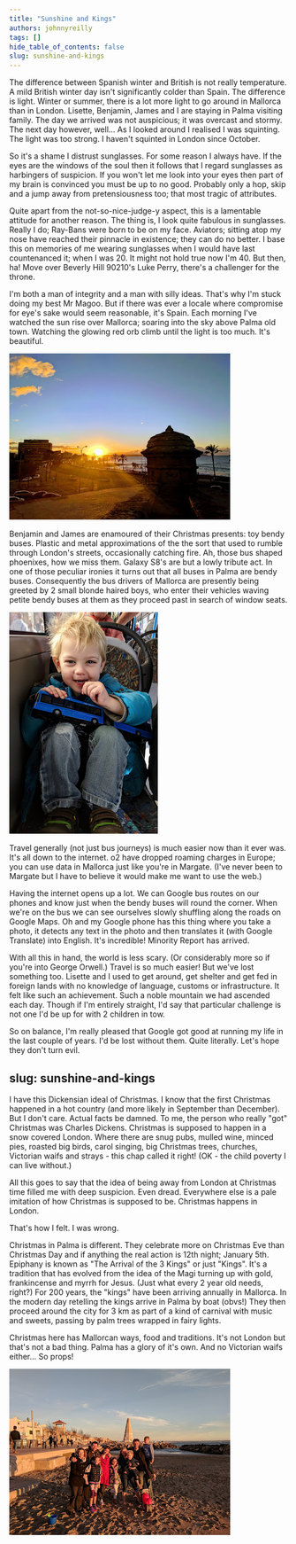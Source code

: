 ```yaml
---
title: "Sunshine and Kings"
authors: johnnyreilly
tags: []
hide_table_of_contents: false
slug: sunshine-and-kings
---
```

The difference between Spanish winter and British is not really temperature. A mild British winter day isn't significantly colder than Spain. The difference is light. Winter or summer, there is a lot more light to go around in Mallorca than in London. Lisette, Benjamin, James and I are staying in Palma visiting family. The day we arrived was not auspicious; it was overcast and stormy. The next day however, well... As I looked around I realised I was squinting. The light was too strong. I haven't squinted in London since October.

So it's a shame I distrust sunglasses. For some reason I always have. If the eyes are the windows of the soul then it follows that I regard sunglasses as harbingers of suspicion. If you won't let me look into your eyes then part of my brain is convinced you must be up to no good. Probably only a hop, skip and a jump away from pretensiousness too; that most tragic of attributes.

Quite apart from the not-so-nice-judge-y aspect, this is a lamentable attitude for another reason. The thing is, I look quite fabulous in sunglasses. Really I do; Ray-Bans were born to be on my face. Aviators; sitting atop my nose have reached their pinnacle in existence; they can do no better. I base this on memories of me wearing sunglasses when I would have last countenanced it; when I was 20. It might not hold true now I'm 40. But then, ha! Move over Beverly Hill 90210's Luke Perry, there's a challenger for the throne.

I'm both a man of integrity and a man with silly ideas. That's why I'm stuck doing my best Mr Magoo. But if there was ever a locale where compromise for eye's sake would seem reasonable, it's Spain. Each morning I've watched the sun rise over Mallorca; soaring into the sky above Palma old town. Watching the glowing red orb climb until the light is too much. It's beautiful.

![](Dawn-in-Palma-Old-Town.jpg)

Benjamin and James are enamoured of their Christmas presents: toy bendy buses. Plastic and metal approximations of the the sort that used to rumble through London's streets, occasionally catching fire. Ah, those bus shaped phoenixes, how we miss them. Galaxy S8's are but a lowly tribute act. In one of those peculiar ironies it turns out that all buses in Palma are bendy buses. Consequently the bus drivers of Mallorca are presently being greeted by 2 small blonde haired boys, who enter their vehicles waving petite bendy buses at them as they proceed past in search of window seats.

![](James-on-a-bendy-bus-with-a-bendy-bus.jpg)

Travel generally (not just bus journeys) is much easier now than it ever was. It's all down to the internet. o2 have dropped roaming charges in Europe; you can use data in Mallorca just like you're in Margate. (I've never been to Margate but I have to believe it would make me want to use the web.)

Having the internet opens up a lot. We can Google bus routes on our phones and know just when the bendy buses will round the corner. When we're on the bus we can see ourselves slowly shuffling along the roads on Google Maps. Oh and my Google phone has this thing where you take a photo, it detects any text in the photo and then translates it (with Google Translate) into English. It's incredible! Minority Report has arrived.

With all this in hand, the world is less scary. (Or considerably more so if you're into George Orwell.) Travel is so much easier! But we've lost something too. Lisette and I used to get around, get shelter and get fed in foreign lands with no knowledge of language, customs or infrastructure. It felt like such an achievement. Such a noble mountain we had ascended each day. Though if I'm entirely straight, I'd say that particular challenge is not one I'd be up for with 2 children in tow.

So on balance, I'm really pleased that Google got good at running my life in the last couple of years. I'd be lost without them. Quite literally. Let's hope they don't turn evil.

slug: sunshine-and-kings
---

I have this Dickensian ideal of Christmas. I know that the first Christmas happened in a hot country (and more likely in September than December). But I don't care. Actual facts be damned. To me, the person who really "got" Christmas was Charles Dickens. Christmas is supposed to happen in a snow covered London. Where there are snug pubs, mulled wine, minced pies, roasted big birds, carol singing, big Christmas trees, churches, Victorian waifs and strays - this chap called it right! (OK - the child poverty I can live without.)

All this goes to say that the idea of being away from London at Christmas time filled me with deep suspicion. Even dread. Everywhere else is a pale imitation of how Christmas is supposed to be. Christmas happens in London.

That's how I felt. I was wrong.

Christmas in Palma is different. They celebrate more on Christmas Eve than Christmas Day and if anything the real action is 12th night; January 5th. Epiphany is known as "The Arrival of the 3 Kings" or just "Kings". It's a tradition that has evolved from the idea of the Magi turning up with gold, frankincense and myrrh for Jesus. (Just what every 2 year old needs, right?) For 200 years, the "kings" have been arriving annually in Mallorca. In the modern day retelling the kings arrive in Palma by boat (obvs!) They then proceed around the city for 3 km as part of a kind of carnival with music and sweets, passing by palm trees wrapped in fairy lights.

Christmas here has Mallorcan ways, food and traditions. It's not London but that's not a bad thing. Palma has a glory of it's own. And no Victorian waifs either... So props!

![](Family-in-El-Molinar.jpg)


